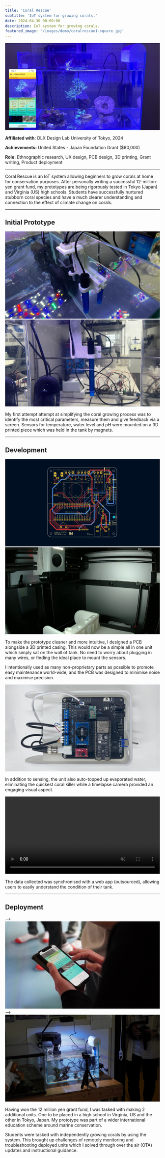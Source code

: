 ```yaml
---
title: 'Coral Rescue'
subtitle: 'IoT system for growing corals.'
date: 2024-04-30 00:00:00
description: IoT system for growing corals.
featured_image: '/images/demo/coralrescue1-square.jpg'
---
```


![](/images/coralrescue/3.jpg)

**Affiliated with:** DLX Design Lab University of Tokyo, 2024

**Achievements:** United States - Japan Foundation Grant ($80,000)

**Role:** Ethnographic research, UX design, PCB design, 3D printing, Grant writing, Product deployment

---

Coral Rescue is an IoT system allowing beginners to grow corals at home for conservation purposes. After personally writing a successful 12-million-yen grant fund, my prototypes are being rigorously tested in Tokyo (Japan) and Virginia (US) high schools. Students have successfully nurtured stubborn coral species and have a much clearer understanding and connection to the effect of climate change on corals. 

---
## Initial Prototype

<div class="gallery" data-columns="1">
	<img src="/images/coralrescue/10.jpg">
	<img src="/images/coralrescue/11.jpg">
</div>

My first attempt attempt at simplifying the coral growing process was to identify the most critical parameters, measure them and give feedback via a screen. Sensors for temperature, water level and pH were mounted on a 3D printed piece which was held in the tank by magnets. 

---

## Development

<div class="gallery" data-columns="1">
	<img src="/images/coralrescue/9.jpg">
	<img src="/images/coralrescue/8.jpg">
</div>


To make the prototype cleaner and more intuitive, I designed a PCB alongside a 3D printed casing. This would now be a simple all in one unit which simply sat on the wall of tank. No need to worry about plugging in many wires, or finding the ideal place to mount the sensors.

I intentionally used as many non-proprietary parts as possible to promote easy maintenance world-wide, and the PCB was designed to minimise noise and maximise precision. 

![](/images/coralrescue/6.jpg)

In addition to sensing, the unit also auto-topped up evaporated water, eliminating the quickest coral killer while a timelapse camera provided an engaging visual aspect.
<br>

<div>
  <video autoplay="autoplay" loop="loop" controls="true" width="100%" muted="true" playsinline="true" >
    <source src="/images/coralrescue/coralvid.mp4" type="video/mp4">
    Your browser does not support the video tag.
  </video>
</div>

The data collected was synchronised with a web app (outsourced), allowing users to easily understand the condition of their tank. 

---

## Deployment

<div class="gallery" data-columns="1">
	<!– <img src="/images/coralrescue/12.jpg"> -->
	<img src="/images/coralrescue/13.jpg">
    <!–<img src="/images/coralrescue/15.jpg"> -->
    <img src="/images/coralrescue/14.jpg">
</div>

Having won the 12 million yen grant fund, I was tasked with making 2 additional units. One to be placed in a high school in Virginia, US and the other in Tokyo, Japan. My prototype was part of a wider international education scheme around marine conservation. 

Students were tasked with independently growing corals by using the system. This brought up challenges of remotely monitoring and troubleshooting deployed units which I solved through over the air (OTA) updates and instructional guidance. 